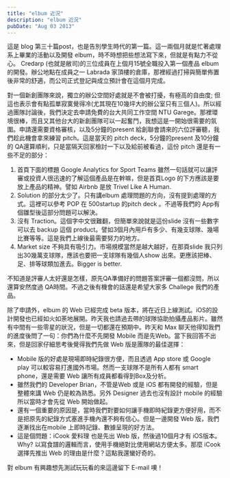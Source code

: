 ```yaml
---
title: "elbum 近況"
description: "elbum 近況"
pubDate: "Aug 03 2013"
---
```


這是 blog 第三十篇post，也是告別學生時代的第一篇。這一兩個月就是忙著處理系上畢業的活動以及開發 elbum，時不時想把些想法寫下來，但就是有點力不從心。 Credarp (也就是敝司)的三位成員在上個月15號全職投入第一個產品 elbum 的開發。辦公地點在成員之一 Labrada 家頂樓的倉庫，那裡經過打掃與簡單佈置後非常的舒適，而公司正式登記與成立預計會在這個月完成。

對一個新創團隊來說，獨立的辦公空間好處就是不會被打擾，有極高的自由度; 但這也表示會有點孤單寂寞覺得冷(尤其現在10幾坪大的辦公室只有三個人)。所以經過團隊討論後，我們決定去申請免費的台大共同工作空間 NTU Garege。那裡環境很棒，而且又其他台大的新創團隊可以一起奮鬥，我想這是一開始很需要的氛圍。申請還需要資格審核，以及5分鐘的present 給創聯會請來的六位評審聽，我們趁此機會拿來練習 pitch。這是當天的 pitch deck，5分鐘的present 及10分鐘的 QA還算順利，只是當隔天回家檢討一下以及給前被看過，這份 pitch 還是有一些不足的部分：

1. 首頁下面的標題 Google Analytics for Sport Teams 雖然一句話就可以讓評審或投資人很迅速的了解這個產品是在幹嘛，但是首頁Logo 的下方應該是要放上產品的精神。譬如 Airbnb 是放 Trivel Like A Human.
2. Solution 的部分太少了。只有講elbum 處理問題的方向，沒有提到處理的方式。這裡可以參考 POP 在 500startup 的pitch deck 。不過等我們的 App有個雛型後這部分問題可以解決。
3. 沒有 Traction。這個字中文很難翻，但簡單來說就是這份slide 沒有一些數字可以去 backup 這個 product。譬如3個月內用戶有多少、有幾支球隊、幾場比賽等等。這是我們上線後最需要努力的地方。
4. Market size 不夠具有吸引力。市場規模當然是越大越好，在那頁slide 我只列出30幾萬支球隊，應該也要把一支球隊有幾個人show 出來。更應該把棒、足、排等球類加進去。Bigger is better.

不知道是評審人太好還是怎樣，原先QA準備好的問題答案評審一個都沒問，所以還算安然度過 QA時間。不過之後有機會的話還是希望大家多 Challege 我們的產品。

除了申請外，elbum 的 Web 已經完成 beta 版本，將在近日上線測試。iOS的設計開發也已經如火如荼地展開。昨天我也請過去帶的球隊協助拍攝產品影片。雖然有中間有一些零星的狀況，但是一切都還在預期中。昨天和 Max 聊天他得知我們的進度後問了一句：你們為什麼不先開發 Mobile 而是先Web。當下我回答不出來，但是回家仔細思考後覺得我們先做 Web 版是團隊的最佳選擇：

- Mobile 版的好處是現場即時紀錄很方便，而且透過 App store 或 Google play 可以較容易打進國外市場。然而一支球隊不是所有人都有 smart phone，還是需要 Web 讓所有成員都看得到Box及分析。
- 雖然我們的 Developer Brian，不管是Web 或是 iOS 都有開發的經驗，但是整體來講 Web 仍是較為熟悉。另外 Designer 過去也沒有設計 mobile 的經驗所以當時才會先從 Web 開始做起。
- 還有一個重要的原因是，當時我們對要如何讓手機即時紀錄更方便好用，而不是把原先的紀錄方式塞進手機內還不夠有信心。但是一邊開發 Web 版，我們逐漸找出在mobile 上即時記錄、數據呈現的好方法。
- 這是個問題：iCook 愛料理 也是先出 Web 版，然後過10個月才有 iOS版本。Why? 以寫食譜的邏輯而言，使用手機絕對比使用網站方便太多。那麼 iCook 選擇先推出 Web 的理由是什麼？這點我還蠻好奇的。

對 elbum 有興趣想先測試玩玩看的來這邊留下 E-mail 噢！
